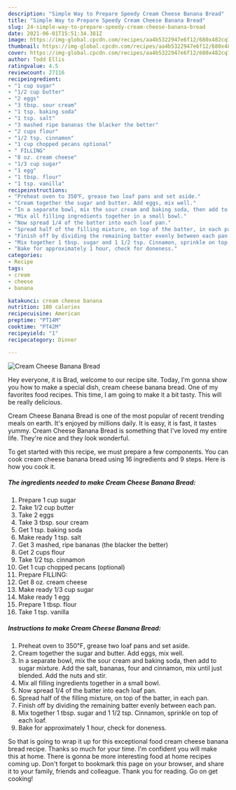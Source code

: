 ```yaml
---
description: "Simple Way to Prepare Speedy Cream Cheese Banana Bread"
title: "Simple Way to Prepare Speedy Cream Cheese Banana Bread"
slug: 24-simple-way-to-prepare-speedy-cream-cheese-banana-bread
date: 2021-06-01T15:51:34.381Z
image: https://img-global.cpcdn.com/recipes/aa4b5322947e6f12/680x482cq70/cream-cheese-banana-bread-recipe-main-photo.jpg
thumbnail: https://img-global.cpcdn.com/recipes/aa4b5322947e6f12/680x482cq70/cream-cheese-banana-bread-recipe-main-photo.jpg
cover: https://img-global.cpcdn.com/recipes/aa4b5322947e6f12/680x482cq70/cream-cheese-banana-bread-recipe-main-photo.jpg
author: Todd Ellis
ratingvalue: 4.5
reviewcount: 27116
recipeingredient:
- "1 cup sugar"
- "1/2 cup butter"
- "2 eggs"
- "3 tbsp. sour cream"
- "1 tsp. baking soda"
- "1 tsp. salt"
- "3 mashed ripe bananas the blacker the better"
- "2 cups flour"
- "1/2 tsp. cinnamon"
- "1 cup chopped pecans optional"
- " FILLING"
- "8 oz. cream cheese"
- "1/3 cup sugar"
- "1 egg"
- "1 tbsp. flour"
- "1 tsp. vanilla"
recipeinstructions:
- "Preheat oven to 350℉, grease two loaf pans and set aside."
- "Cream together the sugar and butter. Add eggs, mix well."
- "In a separate bowl, mix the sour cream and baking soda, then add to sugar mixture. Add the salt, bananas, four and cinnamon, mix until just blended. Add the nuts and stir."
- "Mix all filling ingredients together in a small bowl."
- "Now spread 1/4 of the batter into each loaf pan."
- "Spread half of the filling mixture, on top of the batter, in each pan."
- "Finish off by dividing the remaining batter evenly between each pan."
- "Mix together 1 tbsp. sugar and 1 1/2 tsp. Cinnamon, sprinkle on top of each loaf."
- "Bake for approximately 1 hour, check for doneness."
categories:
- Recipe
tags:
- cream
- cheese
- banana

katakunci: cream cheese banana 
nutrition: 180 calories
recipecuisine: American
preptime: "PT14M"
cooktime: "PT42M"
recipeyield: "1"
recipecategory: Dinner

---
```



![Cream Cheese Banana Bread](https://img-global.cpcdn.com/recipes/aa4b5322947e6f12/680x482cq70/cream-cheese-banana-bread-recipe-main-photo.jpg)

Hey everyone, it is Brad, welcome to our recipe site. Today, I'm gonna show you how to make a special dish, cream cheese banana bread. One of my favorites food recipes. This time, I am going to make it a bit tasty. This will be really delicious.



Cream Cheese Banana Bread is one of the most popular of recent trending meals on earth. It's enjoyed by millions daily. It is easy, it is fast, it tastes yummy. Cream Cheese Banana Bread is something that I've loved my entire life. They're nice and they look wonderful.


To get started with this recipe, we must prepare a few components. You can cook cream cheese banana bread using 16 ingredients and 9 steps. Here is how you cook it.

<!--inarticleads1-->

##### The ingredients needed to make Cream Cheese Banana Bread:

1. Prepare 1 cup sugar
1. Take 1/2 cup butter
1. Take 2 eggs
1. Take 3 tbsp. sour cream
1. Get 1 tsp. baking soda
1. Make ready 1 tsp. salt
1. Get 3 mashed, ripe bananas (the blacker the better)
1. Get 2 cups flour
1. Take 1/2 tsp. cinnamon
1. Get 1 cup chopped pecans (optional)
1. Prepare  FILLING:
1. Get 8 oz. cream cheese
1. Make ready 1/3 cup sugar
1. Make ready 1 egg
1. Prepare 1 tbsp. flour
1. Take 1 tsp. vanilla




<!--inarticleads2-->

##### Instructions to make Cream Cheese Banana Bread:

1. Preheat oven to 350℉, grease two loaf pans and set aside.
1. Cream together the sugar and butter. Add eggs, mix well.
1. In a separate bowl, mix the sour cream and baking soda, then add to sugar mixture. Add the salt, bananas, four and cinnamon, mix until just blended. Add the nuts and stir.
1. Mix all filling ingredients together in a small bowl.
1. Now spread 1/4 of the batter into each loaf pan.
1. Spread half of the filling mixture, on top of the batter, in each pan.
1. Finish off by dividing the remaining batter evenly between each pan.
1. Mix together 1 tbsp. sugar and 1 1/2 tsp. Cinnamon, sprinkle on top of each loaf.
1. Bake for approximately 1 hour, check for doneness.




So that is going to wrap it up for this exceptional food cream cheese banana bread recipe. Thanks so much for your time. I'm confident you will make this at home. There is gonna be more interesting food at home recipes coming up. Don't forget to bookmark this page on your browser, and share it to your family, friends and colleague. Thank you for reading. Go on get cooking!
